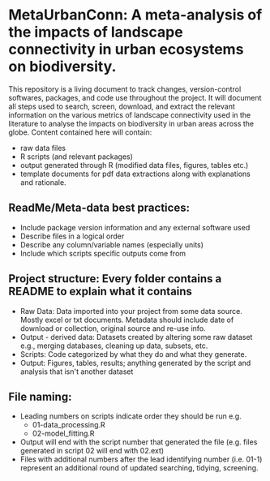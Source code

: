 # MetaUrbanConn: A meta-analysis of the impacts of landscape connectivity in urban ecosystems on biodiversity.
This repository is a living document to track changes, version-control softwares, packages, and code use throughout the project. It will document all steps used to search, screen, download, and extract the relevant information on the various metrics of landscape connectivity used in the literature to analyse the impacts on biodiversity in urban areas across the globe. 
Content contained here will contain: 
- raw data files 
- R scripts (and relevant packages)
- output generated through R (modified data files, figures, tables etc.)
- template documents for pdf data extractions along with explanations and rationale.

## ReadMe/Meta-data best practices:
- Include package version information and any external software used
- Describe files in a logical order
- Describe any column/variable names (especially units)
- Include which scripts specific outputs come from

## Project structure: Every folder contains a README to explain what it contains
- Raw Data: Data imported into your project from some data source. Mostly excel or txt documents. Metadata should include date of download or collection, original source and re-use info.
- Output - derived data: Datasets created by altering some raw dataset e.g., merging databases, cleaning up data, subsets, etc. 
- Scripts: Code categorized by what they do and what they generate. 
- Output: Figures, tables, results; anything generated by the script and analysis that isn't another dataset

## File naming: 
- Leading numbers on scripts indicate order they should be run e.g.
  - 01-data_processing.R
  - 02-model_fitting.R
- Output will end with the script number that generated the file (e.g. files generated in script 02 will end with 02.ext)
- Files with additional numbers after the lead identifying number (i.e. 01-1) represent an additional round of updated searching, tidying, screening. 
